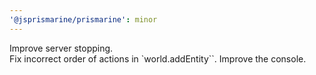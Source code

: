```yaml
---
'@jsprismarine/prismarine': minor
---
```


Improve server stopping.  
Fix incorrect order of actions in `world.addEntity``.
Improve the console.
